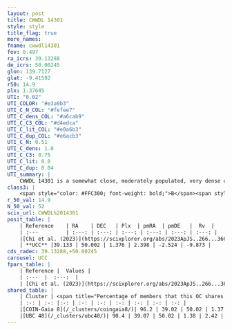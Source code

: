 ```yaml
---
layout: post
title: CWWDL 14301
style: style
title_flag: true
more_names: 
fname: cwwdl14301
fov: 0.497
ra_icrs: 39.13288
de_icrs: 50.00245
glon: 139.7127
glat: -9.41592
r50: 14.9
plx: 1.37645
UTI: "0.02"
UTI_COLOR: "#e3a9b3"
UTI_C_N_COL: "#fefee7"
UTI_C_dens_COL: "#a6cab9"
UTI_C_C3_COL: "#d4edca"
UTI_C_lit_COL: "#e0a6b3"
UTI_C_dup_COL: "#e6acb3"
UTI_C_N: 0.51
UTI_C_dens: 1.0
UTI_C_C3: 0.75
UTI_C_lit: 0.0
UTI_C_dup: 0.04
UTI_summary: |
    CWWDL 14301 is a somewhat close, moderately populated, very dense object of high C3 quality. It was recently reported in the literature.<br><br><span style="color: #99180f; font-weight: bold;">Warning: </span>This is very likely a duplicate object, which shares a large percentage of members with at least one previously reported entry.
class3: |
    <span style="color: #FFC300; font-weight: bold;">B</span><span style="color: green; font-weight: bold;">A</span>
r_50_val: 14.9
N_50_val: 52
scix_url: CWWDL%2014301
posit_table: |
    | Reference    | RA    | DEC   | Plx  | pmRA  | pmDE   |  Rv  |
    | :---         | :---: | :---: | :---: | :---: | :---: | :---: |
    |[Chi et al. (2023)](https://scixplorer.org/abs/2023ApJS..266...36C) | 39.142 | 49.954 | 1.357 | 2.364 | -2.508 | -6.84 |
    | **UCC** |39.133 | 50.002 | 1.376 | 2.398 | -2.524 | -9.873 | 
cds_radec: 39.13288,+50.00245
carousel: UCC
fpars_table: |
    | Reference |  Values |
    | :---  |  :---:  |
    | [Chi et al. (2023)](https://scixplorer.org/abs/2023ApJS..266...36C) | `logAge=6.98, Z=0.2` |
shared_table: |
    | Cluster | <span title="Percentage of members that this OC shares with the ones listed">%</span>   | RA   | DEC   | Plx   | pmRA  | pmDE  | Rv | UTI |
    | :-: | :-: |:-: | :-: | :-: | :-: | :-: | :-: | :-: |
    |[COIN-Gaia 8](/_clusters/coingaia8/)| 96.2 | 39.02 | 50.02 | 1.37 | 2.41 | -2.51 | -7.94 |0.18 |
    |[UBC 48](/_clusters/ubc48/)| 90.4 | 39.07 | 50.02 | 1.38 | 2.42 | -2.52 | -8.36 |0.46 |
---
```

